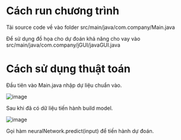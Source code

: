 # Cách run chương trình 
Tải source code về vào folder src/main/java/com.company/Main.java

Để sử dụng đồ họa cho dự đoán khả năng cho vay vào src/main/java/com.company/jGUI/javaGUI.java


# Cách sử dụng thuật toán 

Đầu tiên vào Main.java nhập dự liệu chuẩn vào.

![image](https://user-images.githubusercontent.com/58170807/149336807-0d11c02c-72b7-4958-963b-efdb6f68ed4d.png)

Sau khi đã có dữ liệu tiến hành build model.

![image](https://user-images.githubusercontent.com/58170807/149336943-6ce9decc-4254-48ec-950f-d73f4ca7fbd3.png)

Gọi hàm neuralNetwork.predict(input) để tiến hành dự đoán.
